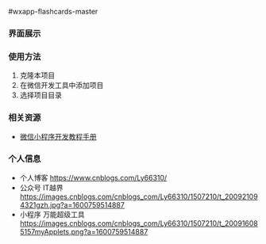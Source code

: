 #wxapp-flashcards-master

### 界面展示

### 使用方法
1. 克隆本项目
2. 在微信开发工具中添加项目
3. 选择项目目录

### 相关资源
- [微信小程序开发教程手册](http://www.w3cschool.cn/weixinapp/9wou1q8j.html)

###	个人信息
- 个人博客  https://www.cnblogs.com/Ly66310/
- 公众号  IT越界 https://images.cnblogs.com/cnblogs_com/Ly66310/1507210/t_200921094321gzh.jpg?a=1600759514887
- 小程序  万能超级工具 https://images.cnblogs.com/cnblogs_com/Ly66310/1507210/t_200916085157myApplets.png?a=1600759514887
